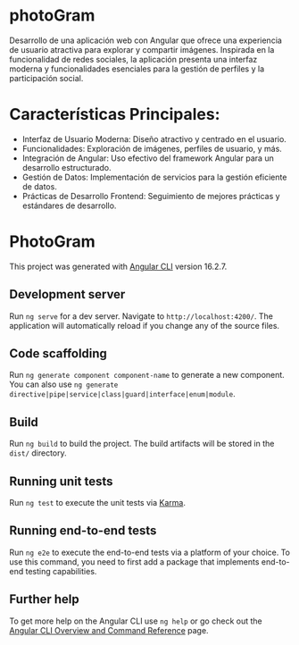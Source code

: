 # photoGram
Desarrollo de una aplicación web con Angular que ofrece una experiencia de usuario atractiva para explorar y compartir imágenes. Inspirada en la funcionalidad de redes sociales, la aplicación presenta una interfaz moderna y funcionalidades esenciales para la gestión de perfiles y la participación social.

# Características Principales:

- Interfaz de Usuario Moderna: Diseño atractivo y centrado en el usuario. 
- Funcionalidades: Exploración de imágenes, perfiles de usuario, y más.
- Integración de Angular: Uso efectivo del framework Angular para un desarrollo estructurado.
- Gestión de Datos: Implementación de servicios para la gestión eficiente de datos.
- Prácticas de Desarrollo Frontend: Seguimiento de mejores prácticas y estándares de desarrollo.
# PhotoGram

This project was generated with [Angular CLI](https://github.com/angular/angular-cli) version 16.2.7.

## Development server

Run `ng serve` for a dev server. Navigate to `http://localhost:4200/`. The application will automatically reload if you change any of the source files.

## Code scaffolding

Run `ng generate component component-name` to generate a new component. You can also use `ng generate directive|pipe|service|class|guard|interface|enum|module`.

## Build

Run `ng build` to build the project. The build artifacts will be stored in the `dist/` directory.

## Running unit tests

Run `ng test` to execute the unit tests via [Karma](https://karma-runner.github.io).

## Running end-to-end tests

Run `ng e2e` to execute the end-to-end tests via a platform of your choice. To use this command, you need to first add a package that implements end-to-end testing capabilities.

## Further help

To get more help on the Angular CLI use `ng help` or go check out the [Angular CLI Overview and Command Reference](https://angular.io/cli) page.
